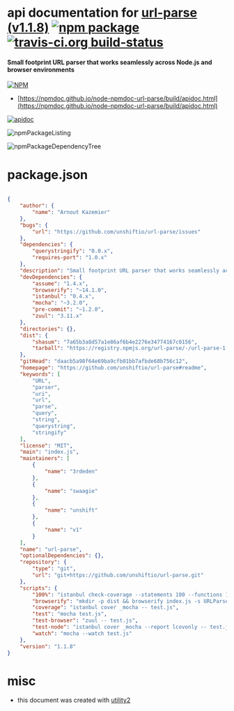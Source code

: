 # api documentation for  [url-parse (v1.1.8)](https://github.com/unshiftio/url-parse#readme)  [![npm package](https://img.shields.io/npm/v/npmdoc-url-parse.svg?style=flat-square)](https://www.npmjs.org/package/npmdoc-url-parse) [![travis-ci.org build-status](https://api.travis-ci.org/npmdoc/node-npmdoc-url-parse.svg)](https://travis-ci.org/npmdoc/node-npmdoc-url-parse)
#### Small footprint URL parser that works seamlessly across Node.js and browser environments

[![NPM](https://nodei.co/npm/url-parse.png?downloads=true&downloadRank=true&stars=true)](https://www.npmjs.com/package/url-parse)

- [https://npmdoc.github.io/node-npmdoc-url-parse/build/apidoc.html](https://npmdoc.github.io/node-npmdoc-url-parse/build/apidoc.html)

[![apidoc](https://npmdoc.github.io/node-npmdoc-url-parse/build/screenCapture.buildCi.browser.%252Ftmp%252Fbuild%252Fapidoc.html.png)](https://npmdoc.github.io/node-npmdoc-url-parse/build/apidoc.html)

![npmPackageListing](https://npmdoc.github.io/node-npmdoc-url-parse/build/screenCapture.npmPackageListing.svg)

![npmPackageDependencyTree](https://npmdoc.github.io/node-npmdoc-url-parse/build/screenCapture.npmPackageDependencyTree.svg)



# package.json

```json

{
    "author": {
        "name": "Arnout Kazemier"
    },
    "bugs": {
        "url": "https://github.com/unshiftio/url-parse/issues"
    },
    "dependencies": {
        "querystringify": "0.0.x",
        "requires-port": "1.0.x"
    },
    "description": "Small footprint URL parser that works seamlessly across Node.js and browser environments",
    "devDependencies": {
        "assume": "1.4.x",
        "browserify": "~14.1.0",
        "istanbul": "0.4.x",
        "mocha": "~3.2.0",
        "pre-commit": "~1.2.0",
        "zuul": "3.11.x"
    },
    "directories": {},
    "dist": {
        "shasum": "7a65b3a8d57a1e86af6b4e2276e34774167c0156",
        "tarball": "https://registry.npmjs.org/url-parse/-/url-parse-1.1.8.tgz"
    },
    "gitHead": "daacb5a98f64e69ba9cfb01bb7afbde68b756c12",
    "homepage": "https://github.com/unshiftio/url-parse#readme",
    "keywords": [
        "URL",
        "parser",
        "uri",
        "url",
        "parse",
        "query",
        "string",
        "querystring",
        "stringify"
    ],
    "license": "MIT",
    "main": "index.js",
    "maintainers": [
        {
            "name": "3rdeden"
        },
        {
            "name": "swaagie"
        },
        {
            "name": "unshift"
        },
        {
            "name": "v1"
        }
    ],
    "name": "url-parse",
    "optionalDependencies": {},
    "repository": {
        "type": "git",
        "url": "git+https://github.com/unshiftio/url-parse.git"
    },
    "scripts": {
        "100%": "istanbul check-coverage --statements 100 --functions 100 --lines 100 --branches 100",
        "browserify": "mkdir -p dist && browserify index.js -s URLParse -o dist/url-parse.js",
        "coverage": "istanbul cover _mocha -- test.js",
        "test": "mocha test.js",
        "test-browser": "zuul -- test.js",
        "test-node": "istanbul cover _mocha --report lcovonly -- test.js",
        "watch": "mocha --watch test.js"
    },
    "version": "1.1.8"
}
```



# misc
- this document was created with [utility2](https://github.com/kaizhu256/node-utility2)
